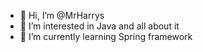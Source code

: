 - 👋 Hi, I’m @MrHarrys
- 👀 I’m interested in Java and all about it
- 🌱 I’m currently learning Spring framework

